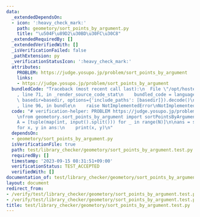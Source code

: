 ```yaml
---
data:
  _extendedDependsOn:
  - icon: ':heavy_check_mark:'
    path: geometory/sort_points_by_argument.py
    title: "\u504F\u89D2\u30BD\u30FC\u30C8"
  _extendedRequiredBy: []
  _extendedVerifiedWith: []
  _isVerificationFailed: false
  _pathExtension: py
  _verificationStatusIcon: ':heavy_check_mark:'
  attributes:
    PROBLEM: https://judge.yosupo.jp/problem/sort_points_by_argument
    links:
    - https://judge.yosupo.jp/problem/sort_points_by_argument
  bundledCode: "Traceback (most recent call last):\n  File \"/opt/hostedtoolcache/PyPy/3.10.12/x64/lib/pypy3.10/site-packages/onlinejudge_verify/documentation/build.py\"\
    , line 71, in _render_source_code_stat\n    bundled_code = language.bundle(stat.path,\
    \ basedir=basedir, options={'include_paths': [basedir]}).decode()\n  File \"/opt/hostedtoolcache/PyPy/3.10.12/x64/lib/pypy3.10/site-packages/onlinejudge_verify/languages/python.py\"\
    , line 96, in bundle\n    raise NotImplementedError\nNotImplementedError\n"
  code: "# verification-helper: PROBLEM https://judge.yosupo.jp/problem/sort_points_by_argument\n\
    \nfrom geometory.sort_points_by_argument import sortPointsByArgument\n\nN = int(input())\n\
    A = [tuple(map(int, input().split())) for _ in range(N)]\n\nans = sortPointsByArgument(A)\n\
    for x, y in ans:\n    print(x, y)\n"
  dependsOn:
  - geometory/sort_points_by_argument.py
  isVerificationFile: true
  path: test/library_checker/geometory/sort_points_by_argument.test.py
  requiredBy: []
  timestamp: '2023-09-15 08:31:51+09:00'
  verificationStatus: TEST_ACCEPTED
  verifiedWith: []
documentation_of: test/library_checker/geometory/sort_points_by_argument.test.py
layout: document
redirect_from:
- /verify/test/library_checker/geometory/sort_points_by_argument.test.py
- /verify/test/library_checker/geometory/sort_points_by_argument.test.py.html
title: test/library_checker/geometory/sort_points_by_argument.test.py
---
```

